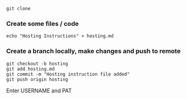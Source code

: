 
```
git clone 
```

### Create some files / code
```
echo "Hosting Instructions" > hosting.md
```

### Create a branch locally, make changes and push to remote
```
git checkout -b hosting
git add hosting.md
git commit -m "Hosting instruction file added"
git push origin hosting
```
Enter USERNAME and PAT
